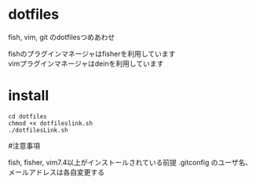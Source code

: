 # dotfiles

fish, vim, git のdotfilesつめあわせ

fishのプラグインマネージャはfisherを利用しています    
vimプラグインマネージャはdeinを利用しています

# install

```
cd dotfiles
chmod +x dotfileslink.sh
./dotfilesLink.sh
```

#注意事項

fish, fisher, vim7.4以上がインストールされている前提
.gitconfig のユーザ名、メールアドレスは各自変更する
